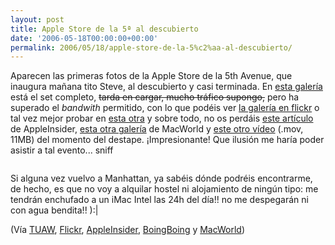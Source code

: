 ```yaml
---
layout: post
title: Apple Store de la 5ª al descubierto
date: '2006-05-18T00:00:00+00:00'
permalink: 2006/05/18/apple-store-de-la-5%c2%aa-al-descubierto/
---
```

Aparecen las primeras fotos de la Apple Store de la 5th Avenue, que inaugura mañana tito Steve, al descubierto y casi terminada. En <a href="http://cutterpillow.com/content/view/32/1/">esta galería</a> está el set completo, <s>tarda en cargar, mucho tráfico supongo,</s> pero ha superado el <span style="font-style:italic;">bandwith</span> permitido, con lo que podéis ver <a href="http://www.flickr.com/photos/51038575@N00/sets/72057594138461032/">la galería en flickr</a> o tal vez mejor probar en <a href="http://ifostore.ord.cachefly.net/fifth_avenue/photo1/index.htm">esta otra</a> y sobre todo, no os perdáis <a href="http://www.appleinsider.com/article.php?id=1757">este artículo</a> de AppleInsider, <a href="http://www.macworld.com/news/2006/05/18/pictures/index.php?lsrc=mwrss">esta otra galería</a> de MacWorld y <a href="http://ifostore.ord.cachefly.net/fifth_avenue/cube_unpeeling.mov">este otro vídeo</a> (.mov, 11MB) del momento del destape.
¡Impresionante! Que ilusión me haría poder asistir a tal evento... sniff 

<a href="http://www.flickr.com/photos/gmax/148687109/"><img style="display:block; margin:0px auto 10px; text-align:center;cursor:pointer; cursor:hand;" src="http://photos1.blogger.com/blogger/6639/1972/320/148687109_c23e1cf401_m.jpg" border="0" alt="" /></a>

Si alguna vez vuelvo a Manhattan, ya sabéis dónde podréis encontrarme, de hecho, es que no voy a alquilar hostel ni alojamiento de ningún tipo: me tendrán enchufado a un iMac Intel las 24h del día!! no me despegarán ni con agua bendita!! ):|

(Vía <a href="http://www.tuaw.com/2006/05/18/5th-avenue-cube-revealed/">TUAW</a>, <a href="http://www.flickr.com/search/?q=Apple+Store+5th&m=text">Flickr</a>, <a href="http://www.appleinsider.com/article.php?id=1755">AppleInsider</a>, <a href="http://www.boingboing.net/2006/05/18/eyeballing_the_new_2.html">BoingBoing</a> y <a href="http://www.macworld.com/news/2006/05/18/pictures/index.php?lsrc=mwrss">MacWorld</a>)
